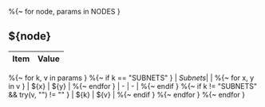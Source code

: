%{~ for node, params in NODES }

## ${node}

| Item    | Value  |
|--------|--------|
%{~ for k, v in params }
%{~ if k == "SUBNETS" }
| *Subnets*|        |
%{~ for x, y in v }
| ${x}   | ${y}   |
%{~ endfor }
| - | -  |
%{~ endif }
%{~ if k != "SUBNETS" && try(v, "") != ""  }
| ${k}   | ${v}   |
%{~ endif }
%{~ endfor }
%{~ endfor }
